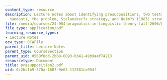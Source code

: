 ```yaml
---
content_type: resource
description: Lecture notes about identifying presuppositions, two tests (from Kai?s
  handout), the problem, Stalanaker?s strategy, and Heim?s (1983) strategy.
file: /media/courses/24-954-pragmatics-in-linguistic-theory-fall-2006/0c2bc1b9570a16079e63112581ca994f_presupposition2.pdf
file_type: application/pdf
learning_resource_types:
- Lecture Notes
ocw_type: OCWFile
parent_title: Lecture Notes
parent_type: CourseSection
parent_uid: 0560f8dd-2b68-6893-b341-49b9aaf74213
resourcetype: Document
title: presupposition2.pdf
uid: 0c2bc1b9-570a-1607-9e63-112581ca994f
---
```


